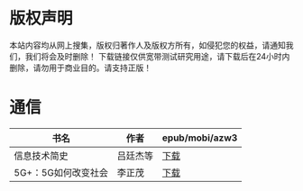 # 版权声明

本站内容均从网上搜集，版权归著作人及版权方所有，如侵犯您的权益，请通知我们，我们将会及时删除！ 下载链接仅供宽带测试研究用途，请下载后在24小时内删除，请勿用于商业目的。请支持正版！

# 通信

| 书名 | 作者 | epub/mobi/azw3 |
| --- | --- | --- |
| 信息技术简史 | 吕廷杰等 | [下载](https://url89.ctfile.com/f/31084289-1357043158-2c151c?p=8866) |
| 5G+：5G如何改变社会 | 李正茂 | [下载](https://url89.ctfile.com/f/31084289-1357037314-20cf94?p=8866) |
